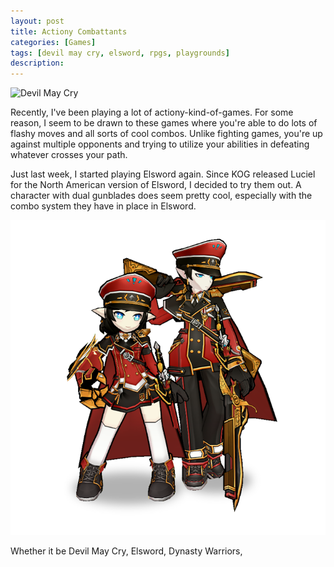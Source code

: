```yaml
---
layout: post
title: Actiony Combattants
categories: [Games]
tags: [devil may cry, elsword, rpgs, playgrounds]
description: 
---
```


![Devil May Cry](http://cdn3.dualshockers.com/wp-content/uploads/2010/10/devilmaycry4-combat.jpg)

Recently, I've been playing a lot of actiony-kind-of-games. For some reason, I seem to be drawn to these games where you're able to do lots of flashy moves and all sorts of cool combos. Unlike fighting games, you're up against multiple opponents and trying to utilize your abilities in defeating whatever crosses your path.

Just last week, I started playing Elsword again. Since KOG released Luciel for the North American version of Elsword, I decided to try them out. A character with dual gunblades does seem pretty cool, especially with the combo system they have in place in Elsword.

![Lu and Ciel](images/Luciel.png)

Whether it be Devil May Cry, Elsword, Dynasty Warriors,

